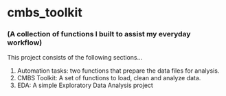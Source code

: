 # cmbs_toolkit

### (A collection of functions I built to assist my everyday workflow)

This project consists of the following sections...

1. Automation tasks: two functions that prepare the data files for analysis.
2. CMBS Toolkit: A set of functions to load, clean and analyze data.
3. EDA: A simple Exploratory Data Analysis project
